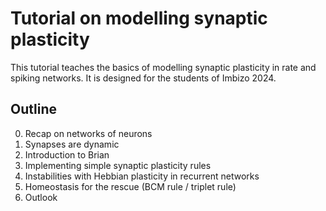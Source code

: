 # Tutorial on modelling synaptic plasticity

This tutorial teaches the basics of modelling synaptic plasticity in rate and spiking networks. It is designed for the students of Imbizo 2024.

## Outline

0. Recap on networks of neurons
1. Synapses are dynamic
2. Introduction to Brian
3. Implementing simple synaptic plasticity rules
4. Instabilities with Hebbian plasticity in recurrent networks
5. Homeostasis for the rescue (BCM rule / triplet rule)
6. Outlook
